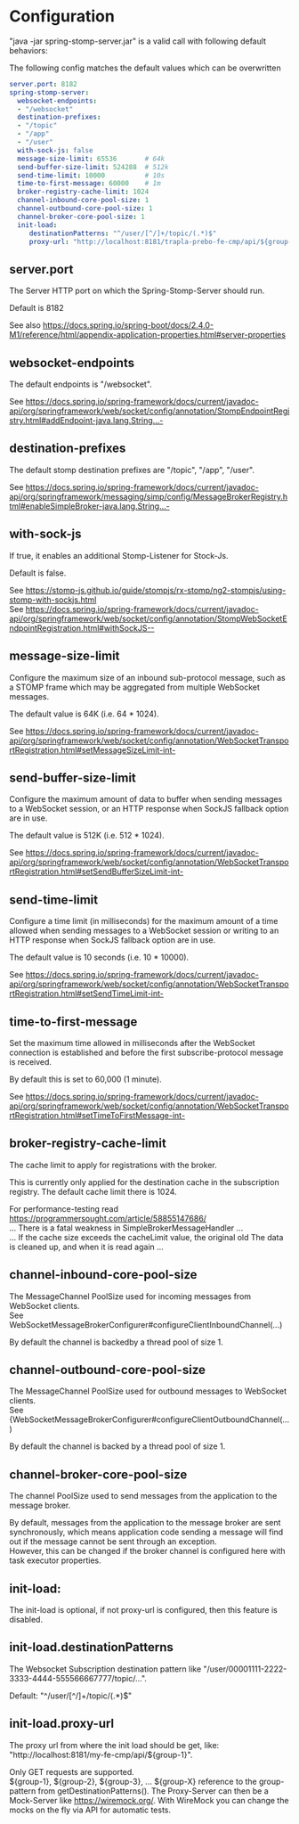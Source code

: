# Configuration

"java -jar spring-stomp-server.jar" is a valid call with following default behaviors:

The following config matches the default values which can be overwritten

``` yaml
server.port: 8182
spring-stomp-server:
  websocket-endpoints:
  - "/websocket"
  destination-prefixes:
  - "/topic"
  - "/app"
  - "/user"
  with-sock-js: false
  message-size-limit: 65536       # 64k
  send-buffer-size-limit: 524288  # 512k
  send-time-limit: 10000          # 10s
  time-to-first-message: 60000    # 1m
  broker-registry-cache-limit: 1024
  channel-inbound-core-pool-size: 1
  channel-outbound-core-pool-size: 1
  channel-broker-core-pool-size: 1
  init-load:
     destinationPatterns: "^/user/[^/]+/topic/(.*)$"
     proxy-url: "http://localhost:8181/trapla-prebo-fe-cmp/api/${group-1}"
```

## server.port

The Server HTTP port on which the Spring-Stomp-Server should run.

Default is 8182

See also https://docs.spring.io/spring-boot/docs/2.4.0-M1/reference/html/appendix-application-properties.html#server-properties

## websocket-endpoints

The default endpoints is "/websocket".

See https://docs.spring.io/spring-framework/docs/current/javadoc-api/org/springframework/web/socket/config/annotation/StompEndpointRegistry.html#addEndpoint-java.lang.String...-

## destination-prefixes

The default stomp destination prefixes are "/topic", "/app", "/user".

See https://docs.spring.io/spring-framework/docs/current/javadoc-api/org/springframework/messaging/simp/config/MessageBrokerRegistry.html#enableSimpleBroker-java.lang.String...-

## with-sock-js

If true, it enables an additional Stomp-Listener for Stock-Js.

Default is false. 

See https://stomp-js.github.io/guide/stompjs/rx-stomp/ng2-stompjs/using-stomp-with-sockjs.html \
See https://docs.spring.io/spring-framework/docs/current/javadoc-api/org/springframework/web/socket/config/annotation/StompWebSocketEndpointRegistration.html#withSockJS-- 

## message-size-limit

Configure the maximum size of an inbound sub-protocol message, such as a STOMP frame which may be aggregated from multiple WebSocket messages.

The default value is 64K (i.e. 64 * 1024). 

See https://docs.spring.io/spring-framework/docs/current/javadoc-api/org/springframework/web/socket/config/annotation/WebSocketTransportRegistration.html#setMessageSizeLimit-int-

## send-buffer-size-limit

Configure the maximum amount of data to buffer when sending messages to a WebSocket session, or an HTTP response when SockJS fallback option are in use. 

The default value is 512K (i.e. 512 * 1024).

See https://docs.spring.io/spring-framework/docs/current/javadoc-api/org/springframework/web/socket/config/annotation/WebSocketTransportRegistration.html#setSendBufferSizeLimit-int-

## send-time-limit

Configure a time limit (in milliseconds) for the maximum amount of a time allowed when sending messages to a WebSocket session or writing to an HTTP response when SockJS fallback option are in use. 

The default value is 10 seconds (i.e. 10 * 10000).

See https://docs.spring.io/spring-framework/docs/current/javadoc-api/org/springframework/web/socket/config/annotation/WebSocketTransportRegistration.html#setSendTimeLimit-int-

## time-to-first-message

Set the maximum time allowed in milliseconds after the WebSocket connection is established and before the first subscribe-protocol message is received. 

By default this is set to 60,000 (1 minute).

See  https://docs.spring.io/spring-framework/docs/current/javadoc-api/org/springframework/web/socket/config/annotation/WebSocketTransportRegistration.html#setTimeToFirstMessage-int-


## broker-registry-cache-limit

The cache limit to apply for registrations with the broker.

This is currently only applied for the destination cache in the subscription registry. The default cache limit there is 1024.

For performance-testing read https://programmersought.com/article/58855147686/ \
... There is a fatal weakness in SimpleBrokerMessageHandler ... \
... If the cache size exceeds the cacheLimit value, the original old The data is cleaned up, and when it is read again ...

## channel-inbound-core-pool-size

The MessageChannel PoolSize used for incoming messages from WebSocket clients. \
See WebSocketMessageBrokerConfigurer#configureClientInboundChannel(...)

By default the channel is backedby a thread pool of size 1.

## channel-outbound-core-pool-size

The MessageChannel PoolSize used for outbound messages to WebSocket clients. \
See {WebSocketMessageBrokerConfigurer#configureClientOutboundChannel(...)

By default the channel is backed by a thread pool of size 1.

## channel-broker-core-pool-size

The channel PoolSize used to send messages from the application to the message broker.

By default, messages from the application to the message broker are sent synchronously, which means application code sending a message will find out if
the message cannot be sent through an exception. \
However, this can be changed if the broker channel is configured here with task executor properties.

## init-load:

The init-load is optional, if not proxy-url is configured, then this feature is disabled.

## init-load.destinationPatterns

The Websocket Subscription destination pattern like "/user/00001111-2222-3333-4444-555566667777/topic/...".

Default: "^/user/[^/]+/topic/(.*)$"

## init-load.proxy-url

The proxy url from where the init load should be get, like: "http://localhost:8181/my-fe-cmp/api/${group-1}".

Only GET requests are supported. \
${group-1}, ${group-2}, ${group-3}, ... ${group-X} reference to the group-pattern from getDestinationPatterns().
The Proxy-Server can then be a Mock-Server like https://wiremock.org/. With WireMock you can change the mocks on the fly via API for automatic tests.



